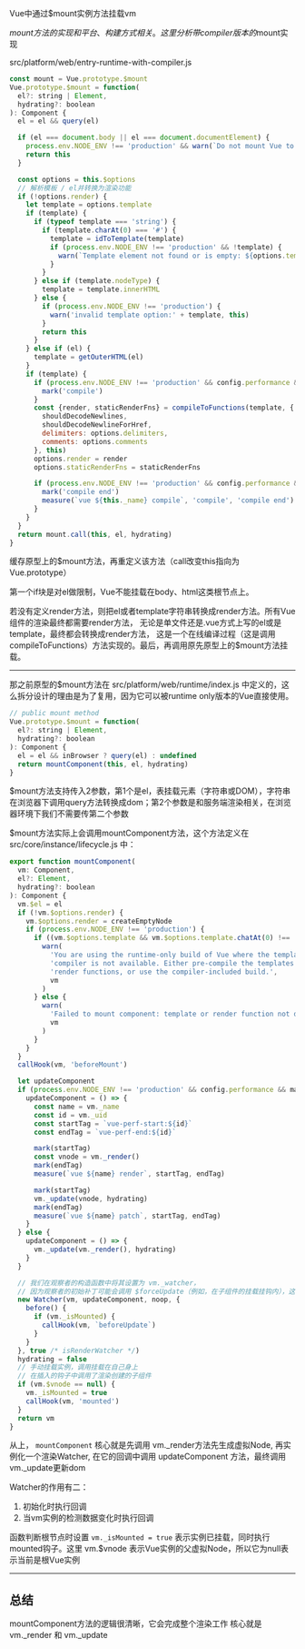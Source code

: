 Vue中通过$mount实例方法挂载vm

$mount方法的实现和平台、构建方式相关。这里分析带compiler版本的$mount实现

src/platform/web/entry-runtime-with-compiler.js

```js
const mount = Vue.prototype.$mount
Vue.prototype.$mount = function(
  el?: string | Element,
  hydrating?: boolean
): Component {
  el = el && query(el)

  if (el === document.body || el === document.documentElement) {
    process.env.NODE_ENV !== 'production' && warn(`Do not mount Vue to <html> or <body> - mount to normal elements instead.`)
    return this
  }

  const options = this.$options
  // 解析模板 / el并转换为渲染功能
  if (!options.render) {
    let template = options.template
    if (template) {
      if (typeof template === 'string') {
        if (template.charAt(0) === '#') {
          template = idToTemplate(template)
          if (process.env.NODE_ENV !== 'production' && !template) {
            warn(`Template element not found or is empty: ${options.template}`, this)
          }
        }
      } else if (template.nodeType) {
        template = template.innerHTML
      } else {
        if (process.env.NODE_ENV !== 'production') {
          warn('invalid template option:' + template, this)
        }
        return this
      }
    } else if (el) {
      template = getOuterHTML(el)
    }
    if (template) {
      if (process.env.NODE_ENV !== 'production' && config.performance && mark) {
        mark('compile')
      }
      const {render, staticRenderFns} = compileToFunctions(template, {
        shouldDecodeNewlines,
        shouldDecodeNewlineForHref,
        delimiters: options.delimiters,
        comments: options.comments
      }, this)
      options.render = render
      options.staticRenderFns = staticRenderFns

      if (process.env.NODE_ENV !== 'production' && config.performance && mark) {
        mark('compile end')
        measure(`vue ${this._name} compile`, 'compile', 'compile end')
      }
    }
  }
  return mount.call(this, el, hydrating)
}
```

缓存原型上的$mount方法，再重定义该方法（call改变this指向为Vue.prototype）

第一个if块是对el做限制，Vue不能挂载在body、html这类根节点上。

若没有定义render方法，则把el或者template字符串转换成render方法。所有Vue组件的渲染最终都需要render方法， 无论是单文件还是.vue方式上写的el或是template，最终都会转换成render方法， 这是一个在线编译过程（这是调用compileToFunctions）方法实现的。最后，再调用原先原型上的$mount方法挂载。

---

那之前原型的$mount方法在 src/platform/web/runtime/index.js 中定义的，这么拆分设计的理由是为了复用，因为它可以被runtime only版本的Vue直接使用。

```js
// public mount method
Vue.prototype.$mount = function(
  el?: string | Element,
  hydrating?: boolean
): Component {
  el = el && inBrowser ? query(el) : undefined
  return mountComponent(this, el, hydrating)
}
```

$mount方法支持传入2参数，第1个是el，表挂载元素（字符串或DOM），字符串在浏览器下调用query方法转换成dom；第2个参数是和服务端渲染相关，在浏览器环境下我们不需要传第二个参数

$mount方法实际上会调用mountComponent方法，这个方法定义在 src/core/instance/lifecycle.js 中：

```js
export function mountComponent(
  vm: Component,
  el?: Element,
  hydrating?: boolean
): Component {
  vm.$el = el
  if (!vm.$options.render) {
    vm.$options.render = createEmptyNode
    if (process.env.NODE_ENV !== 'production') {
      if ((vm.$options.template && vm.$options.template.chatAt(0) !== '#') || vm.$options.el || el) {
        warn(
          'You are using the runtime-only build of Vue where the template ' +
          'compiler is not available. Either pre-compile the templates into ' +
          'render functions, or use the compiler-included build.',
          vm
        )
      } else {
        warn(
          'Failed to mount component: template or render function not defined.',
          vm
        )
      }
    }
  }
  callHook(vm, 'beforeMount')

  let updateComponent
  if (process.env.NODE_ENV !== 'production' && config.performance && mark) {
    updateComponent = () => {
      const name = vm._name
      const id = vm._uid
      const startTag = `vue-perf-start:${id}`
      const endTag = `vue-perf-end:${id}`

      mark(startTag)
      const vnode = vm._render()
      mark(endTag)
      measure(`vue ${name} render`, startTag, endTag)

      mark(startTag)
      vm._update(vnode, hydrating)
      mark(endTag)
      measure(`vue ${name} patch`, startTag, endTag)
    }
  } else {
    updateComponent = () => {
      vm._update(vm._render(), hydrating)
    }
  }

  // 我们在观察者的构造函数中将其设置为 vm._watcher，
  // 因为观察者的初始补丁可能会调用 $forceUpdate（例如，在子组件的挂载挂钩内），这依赖于已定义的vm._watcher
  new Watcher(vm, updateComponent, noop, {
    before() {
      if (vm._isMounted) {
        callHook(vm, `beforeUpdate`)
      }
    }
  }, true /* isRenderWatcher */)
  hydrating = false
  // 手动挂载实例，调用挂载在自己身上
  // 在插入的钩子中调用了渲染创建的子组件
  if (vm.$vnode == null) {
    vm._isMounted = true
    callHook(vm, 'mounted')
  }
  return vm
}
```

从上， `mountComponent` 核心就是先调用 vm._render方法先生成虚拟Node, 再实例化一个渲染Watcher, 在它的回调中调用 updateComponent 方法，最终调用vm._update更新dom

Watcher的作用有二：

1. 初始化时执行回调
2. 当vm实例的检测数据变化时执行回调

函数判断根节点时设置 `vm._isMounted = true` 表示实例已挂载，同时执行mounted钩子。这里 vm.$vnode 表示Vue实例的父虚拟Node，所以它为null表示当前是根Vue实例

---

## 总结

mountComponent方法的逻辑很清晰，它会完成整个渲染工作 核心就是 vm._render 和 vm._update
